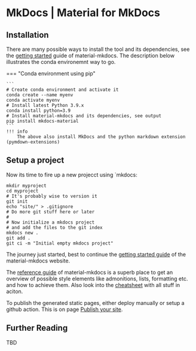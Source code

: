 # MkDocs | Material for MkDocs

## Installation

There are many possible ways to install the tool and its dependencies, see the
[getting started][1] guide of material-mkdocs. The description below illustrates
the conda environemnt way to go.

=== "Conda environment using pip"

    ```
    # Create conda environment and activate it
    conda create --name myenv
    conda activate myenv
    # Install latest Python 3.9.x
    conda install python=3.9
    # Install material-mkdocs and its dependencies, see output
    pip install mkdocs-material
    ```
    !!! info
        The above also install MkDocs and the python markdown extension (pymdown-extensions)

## Setup a project

Now its time to fire up a new projecct using `mkdocs:

    mkdir myproject
    cd myproject
    # It's probably wise to version it
    git init
    echo "site/" > .gitignore
    # Do more git stuff here or later
    #
    # Now initialize a mkdocs project
    # and add the files to the git index
    mkdocs new .
    git add .
    git ci -m "Initial empty mkdocs project"


The journey just started, best to continue the [getting started guide][1] of the
material-mkdocs website.

The [reference guide][2] of material-mkdocs is a superb place to get an overview
of possible style elements like admonitions, lists, formatting etc. and how to
achieve them. Also look into the [cheatsheet][3] with all stuff in aciton.

To publish the generated static pages, either deploy manually or setup a github action. This is
on page [Publish your site](https://squidfunk.github.io/mkdocs-material/publishing-your-site/).

## Further Reading

TBD

[1]: https://squidfunk.github.io/mkdocs-material/getting-started/
[2]: https://squidfunk.github.io/mkdocs-material/reference/abbreviations/
[3]: /mdcheat/

